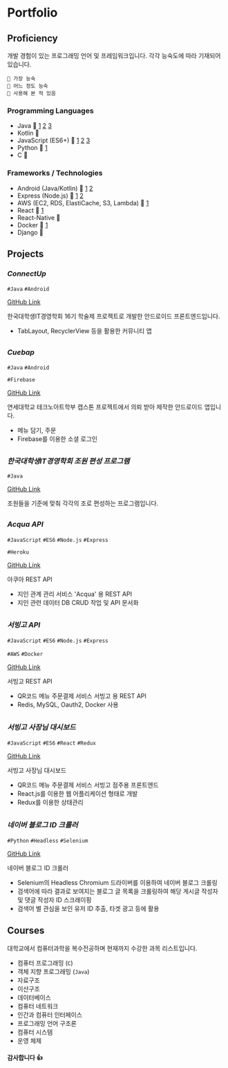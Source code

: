 # Portfolio



## Proficiency
개발 경험이 있는 프로그래밍 언어 및 프레임워크입니다. 
각각 능숙도에 따라 기재되어 있습니다.
```
🥇 가장 능숙
🥈 어느 정도 능숙
🥉 사용해 본 적 있음
```

### Programming Languages
- Java 🥇 [1](#connectup) [2](#cuebap) [3](#한국대학생IT경영학회-조원-편성-프로그램) 
- Kotlin 🥇
- JavaScript (ES6+) 🥇 [1](#acqua-api) [2](#서빙고-api) [3](#서빙고-사장님-대시보드)
- Python 🥇 [1](#네이버-블로그-ID-크롤러)
- C 🥈

### Frameworks / Technologies
- Android (Java/Kotlin) 🥇 [1](#connectup) [2](#cuebap)
- Express (Node.js) 🥇 [1](#acqua-api) [2](#서빙고-api)
- AWS (EC2, RDS, ElastiCache, S3, Lambda) 🥈 [1](#서빙고-api)
- React 🥈 [1](#서빙고-사장님-대시보드)
- React-Native 🥈
- Docker 🥉 [1](#서빙고-api)
- Django 🥉



## Projects

### _ConnectUp_
`#Java` `#Android`

[GitHub Link](https://github.com/etture/ConnectUp)

한국대학생IT경영학회 16기 학술제 프로젝트로 개발한 안드로이드 프론트엔드입니다. 
- TabLayout, RecyclerView 등을 활용한 커뮤니티 앱
## 

### _Cuebap_
`#Java` `#Android`

`#Firebase`

[GitHub Link](https://github.com/etture/Cuebap)

연세대학교 테크노아트학부 캡스톤 프로젝트에서 의뢰 받아 제작한 안드로이드 앱입니다.
- 메뉴 담기, 주문
- Firebase를 이용한 소셜 로그인
##

### _한국대학생IT경영학회 조원 편성 프로그램_ 
`#Java`

[GitHub Link](https://github.com/etture/KUSITMS-MemberSorter)

조원들을 기준에 맞춰 각각의 조로 편성하는 프로그램입니다.
##

### _Acqua API_
`#JavaScript` `#ES6` `#Node.js` `#Express`

`#Heroku`

[GitHub Link](https://github.com/etture/acqua-api)

아쿠아 REST API
- 지인 관계 관리 서비스 'Acqua' 용 REST API
- 지인 관련 데이터 DB CRUD 작업 및 API 문서화
##

### _서빙고 API_
`#JavaScript` `#ES6` `#Node.js` `#Express`

`#AWS` `#Docker`

[GitHub Link](https://github.com/etture/servinggo-api)

서빙고 REST API
- QR코드 메뉴 주문결제 서비스 서빙고 용 REST API
- Redis, MySQL, Oauth2, Docker 사용
##

### _서빙고 사장님 대시보드_
`#JavaScript` `#ES6` `#React` `#Redux`

[GitHub Link](https://github.com/etture/servinggo-merchant)

서빙고 사장님 대시보드
- QR코드 메뉴 주문결제 서비스 서빙고 점주용 프론트엔드
- React.js를 이용한 웹 어플리케이션 형태로 개발
- Redux를 이용한 상태관리
##

### _네이버 블로그 ID 크롤러_
`#Python` `#Headless` `#Selenium`

[GitHub Link](https://github.com/etture/Keyword_Id_Extractor)

네이버 블로그 ID 크롤러
- Selenium의 Headless Chromium 드라이버를 이용하여 네이버 블로그 크롤링
- 검색어에 따라 결과로 보여지는 블로그 글 목록을 크롤링하여 해당 게시글 작성자 및 댓글 작성자 ID 스크래이핑
- 검색어 별 관심을 보인 유저 ID 추출, 타겟 광고 등에 활용


## Courses
대학교에서 컴퓨터과학을 복수전공하며 현재까지 수강한 과목 리스트입니다.

- 컴퓨터 프로그래밍 (`C`)
- 객체 지향 프로그래밍 (`Java`)
- 자료구조
- 이산구조
- 데이터베이스
- 컴퓨터 네트워크
- 인간과 컴퓨터 인터페이스
- 프로그래밍 언어 구조론
- 컴퓨터 시스템
- 운영 체제


#### 감사합니다 👍
